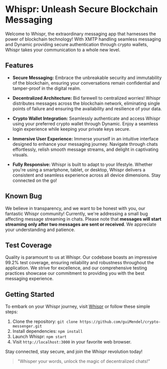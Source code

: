# Whispr: Unleash Secure Blockchain Messaging

Welcome to Whispr, the extraordinary messaging app that harnesses the power of blockchain technology! With XMTP handling seamless messaging and Dynamic providing secure authentication through crypto wallets, Whispr takes your communication to a whole new level.

## Features

- **Secure Messaging:** Embrace the unbreakable security and immutability of the blockchain, ensuring your conversations remain confidential and tamper-proof in the digital realm.

- **Decentralized Architecture:** Bid farewell to centralized worries! Whispr distributes messages across the blockchain network, eliminating single points of failure and ensuring the availability and resilience of your data.

- **Crypto Wallet Integration:** Seamlessly authenticate and access Whispr using your preferred crypto wallet through Dynamic. Enjoy a seamless login experience while keeping your private keys secure.

- **Immersive User Experience:** Immerse yourself in an intuitive interface designed to enhance your messaging journey. Navigate through chats effortlessly, relish smooth message streams, and delight in captivating visuals.

- **Fully Responsive:** Whispr is built to adapt to your lifestyle. Whether you're using a smartphone, tablet, or desktop, Whispr delivers a consistent and seamless experience across all device dimensions. Stay connected on the go!

## Known Bug

We believe in transparency, and we want to be honest with you, our fantastic Whispr community! Currently, we're addressing a small bug affecting message streaming in chats. Please note that **messages will start streaming only after two messages are sent or received**. We appreciate your understanding and patience.

## Test Coverage

Quality is paramount to us at Whispr. Our codebase boasts an impressive 99.2% test coverage, ensuring reliability and robustness throughout the application. We strive for excellence, and our comprehensive testing practices showcase our commitment to providing you with the best messaging experience.

## Getting Started

To embark on your Whispr journey, visit [Whispr](https://crypto-messenger.vercel.app) or follow these simple steps:

1. Clone the repository: `git clone https://github.com/guiMendel/crypto-messenger.git`
2. Install dependencies: `npm install`
3. Launch Whispr: `npm start`
4. Visit `http://localhost:3000` in your favorite web browser.

Stay connected, stay secure, and join the Whispr revolution today!

> "Whisper your words, unlock the magic of decentralized chats!"